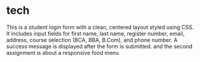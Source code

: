 # tech
This is a student login form with a clean, centered layout styled using CSS. It includes input fields for first name, last name, register number, email, address, course selection (BCA, BBA, B.Com), and phone number. A success message is displayed after the form is submitted. and the second assignment is about a responsive food menu 
